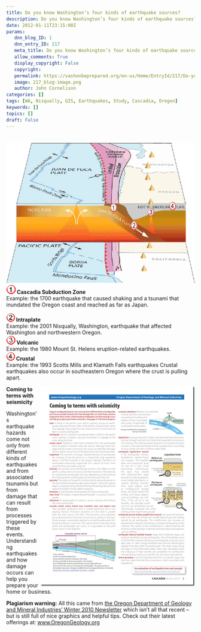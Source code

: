 ```yaml
---
title: Do you know Washington’s four kinds of earthquake sources?
description: Do you know Washington’s four kinds of earthquake sources?
date: 2012-01-11T23:15:00Z
params:
   dnn_blog_ID: 1
   dnn_entry_ID: 217
   meta_title: Do you know Washington’s four kinds of earthquake sources?
   allow_comments: True
   display_copyright: False
   copyright: 
   permalink: https://vashonbeprepared.org/en-us/Home/EntryId/217/Do-you-know-Washington-rsquo-s-four-kinds-of-earthquake-sources
   image: 217_blog-image.png
   author: John Cornelison
categories: []
tags: [WA, Nisqually, GIS, Earthquakes, Study, Cascadia, Oregon]
keywords: []
topics: []
draft: False
---
```


<div class="wlWriterHeaderFooter" style="padding-bottom: 4px; margin: 0px; padding-left: 0px; padding-right: 0px; float: none; padding-top: 4px;"> </div>
<p><a href="/images/dnnBlog/1/217/Windows-Live-Writer-a74dd31a6c1f_D1B0-Cascadia-Seismic-Zone_2.gif"><img width="664" height="374" title="Cascadia-Seismic-Zone" align="right" style="background-image: none;   margin: 0px 0px 5px 5px; padding-left: 0px; padding-right: 0px; display: inline; float: right;   padding-top: 0px;border: 0px;" alt="Cascadia-Seismic-Zone" src="/images/dnnBlog/1/217/Windows-Live-Writer-a74dd31a6c1f_D1B0-Cascadia-Seismic-Zone_thumb.gif" /></a><strong><a href="/images/dnnBlog/1/217/Windows-Live-Writer-a74dd31a6c1f_D1B0-1_6.gif"><img width="25" height="25" title="1" style="background-image: none;   padding-left: 0px; padding-right: 0px; display: inline;   padding-top: 0px;border: 0px;" alt="1" src="/images/dnnBlog/1/217/Windows-Live-Writer-a74dd31a6c1f_D1B0-1_thumb_2.gif" /></a> Cascadia Subduction Zone <br />
</strong>Example: the 1700 earthquake that caused shaking and a tsunami that inundated the Oregon coast and reached as far as Japan.</p>
<p><strong><a href="/images/dnnBlog/1/217/Windows-Live-Writer-a74dd31a6c1f_D1B0-2_2.gif"><img width="23" height="23" title="2" style="background-image: none;   padding-left: 0px; padding-right: 0px; display: inline;   padding-top: 0px;border: 0px;" alt="2" src="/images/dnnBlog/1/217/Windows-Live-Writer-a74dd31a6c1f_D1B0-2_thumb.gif" /></a> Intraplate <br />
</strong>Example: the 2001 Nisqually, Washington, earthquake that affected Washington and northwestern Oregon.&nbsp; <br />
<strong><a href="/images/dnnBlog/1/217/Windows-Live-Writer-a74dd31a6c1f_D1B0-3_2.gif"><img width="24" height="24" title="3" style="background-image: none;   padding-left: 0px; padding-right: 0px; display: inline;   padding-top: 0px;border: 0px;" alt="3" src="/images/dnnBlog/1/217/Windows-Live-Writer-a74dd31a6c1f_D1B0-3_thumb.gif" /></a> Volcanic</strong> <br />
Example: the 1980 Mount St. Helens eruption-related earthquakes.&nbsp; <br />
<strong><a href="/images/dnnBlog/1/217/Windows-Live-Writer-a74dd31a6c1f_D1B0-4_2.gif"><img width="23" height="23" title="4" style="background-image: none;   padding-left: 0px; padding-right: 0px; display: inline;   padding-top: 0px;border: 0px;" alt="4" src="/images/dnnBlog/1/217/Windows-Live-Writer-a74dd31a6c1f_D1B0-4_thumb.gif" /></a> Crustal <br />
</strong>Example: the 1993 Scotts Mills and Klamath Falls earthquakes Crustal earthquakes also occur in southeastern Oregon where the crust is pulling <br />
apart.</p>
<p><a href="/images/dnnBlog/1/217/Windows-Live-Writer-a74dd31a6c1f_D1B0-CascadiaWinter2010_Page_03_2.png"><img width="413" height="535" title="CascadiaWinter2010_Page_03" align="right" style="background-image: none;   margin: 0px 0px 5px 5px; padding-left: 0px; padding-right: 0px; display: inline; float: right;   padding-top: 0px;border: 0px solid;" alt="CascadiaWinter2010_Page_03" src="/images/dnnBlog/1/217/Windows-Live-Writer-a74dd31a6c1f_D1B0-CascadiaWinter2010_Page_03_thumb.png" /></a><strong>Coming to terms with seismicity</strong></p>
<p>Washington&rsquo;s earthquake hazards come not only from different kinds of earthquakes and from associated tsunamis but from damage that can result from processes <br />
triggered by these events. Understanding earthquakes and how damage occurs can help you prepare your home or business.</p>
<p><strong>Plagiarism warning:</strong> All this came from <a href="http://www.oregongeology.org/sub/quarpub/CascadiaWinter2010.pdf" title="http://www.oregongeology.org/sub/quarpub/CascadiaWinter2010.pdf">the Oregon Department of Geology and Mineral Industries&rsquo; Winter 2010 Newsletter</a> which isn&rsquo;t all that recent &ndash; but is still full of nice graphics and helpful tips. Check out their latest offerings at: <a href="http://www.OregonGeology.org">www.OregonGeology.org</a></p>
